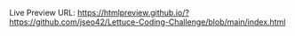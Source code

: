 





Live Preview URL: https://htmlpreview.github.io/?https://github.com/jseo42/Lettuce-Coding-Challenge/blob/main/index.html

